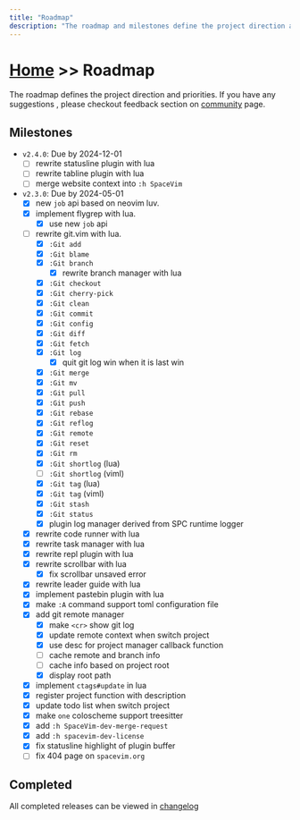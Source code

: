 ```yaml
---
title: "Roadmap"
description: "The roadmap and milestones define the project direction and priorities."
---
```


# [Home](../) >> Roadmap

The roadmap defines the project direction and priorities.
If you have any suggestions , please checkout feedback section on [community](../community/) page.

## Milestones

- `v2.4.0`: Due by 2024-12-01
  - [ ] rewrite statusline plugin with lua
  - [ ] rewrite tabline plugin with lua
  - [ ] merge website context into `:h SpaceVim`
- `v2.3.0`: Due by 2024-05-01
  - [x] new `job` api based on neovim luv.
  - [x] implement flygrep with lua.
    - [x] use new `job` api
  - [ ] rewrite git.vim with lua.
    - [x] `:Git add`
    - [x] `:Git blame`
    - [x] `:Git branch`
      - [x] rewrite branch manager with lua
    - [x] `:Git checkout`
    - [x] `:Git cherry-pick`
    - [x] `:Git clean`
    - [x] `:Git commit`
    - [x] `:Git config`
    - [x] `:Git diff`
    - [x] `:Git fetch`
    - [x] `:Git log`
      - [x] quit git log win when it is last win
    - [x] `:Git merge`
    - [x] `:Git mv`
    - [x] `:Git pull`
    - [x] `:Git push`
    - [x] `:Git rebase`
    - [x] `:Git reflog`
    - [x] `:Git remote`
    - [x] `:Git reset`
    - [x] `:Git rm`
    - [x] `:Git shortlog` (lua)
    - [ ] `:Git shortlog` (viml)
    - [x] `:Git tag` (lua)
    - [x] `:Git tag` (viml)
    - [x] `:Git stash`
    - [x] `:Git status`
    - [x] plugin log manager derived from SPC runtime logger
  - [x] rewrite code runner with lua
  - [x] rewrite task manager with lua
  - [x] rewrite repl plugin with lua
  - [x] rewrite scrollbar with lua
    - [x] fix scrollbar unsaved error
  - [x] rewrite leader guide with lua
  - [x] implement pastebin plugin with lua
  - [x] make `:A` command support toml configuration file
  - [x] add git remote manager
    - [x] make `<cr>` show git log
    - [x] update remote context when switch project
    - [x] use desc for project manager callback function
    - [ ] cache remote and branch info
    - [ ] cache info based on project root
    - [x] display root path
  - [x] implement `ctags#update` in lua
  - [x] register project function with description
  - [x] update todo list when switch project
  - [x] make `one` coloscheme support treesitter
  - [x] add `:h SpaceVim-dev-merge-request`
  - [x] add `:h spacevim-dev-license`
  - [x] fix statusline highlight of plugin buffer
  - [ ] fix 404 page on `spacevim.org`

## Completed

All completed releases can be viewed in [changelog](../development/#changelog)
